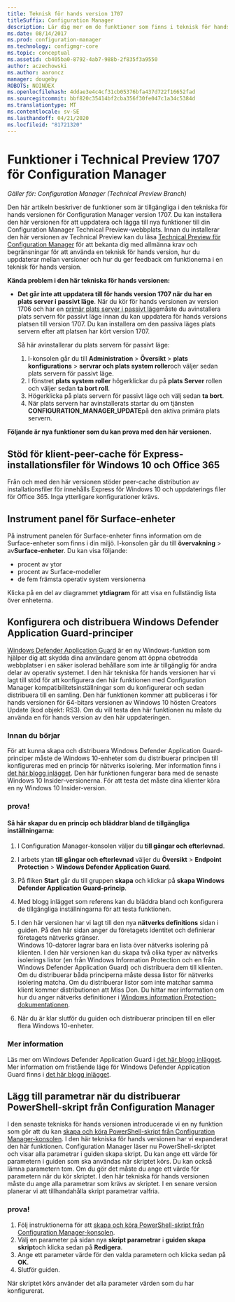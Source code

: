 ```yaml
---
title: Teknisk för hands version 1707
titleSuffix: Configuration Manager
description: Lär dig mer om de funktioner som finns i teknisk för hands version 1707 för Configuration Manager.
ms.date: 08/14/2017
ms.prod: configuration-manager
ms.technology: configmgr-core
ms.topic: conceptual
ms.assetid: cb405ba0-8792-4ab7-988b-2f835f3a9550
author: aczechowski
ms.author: aaroncz
manager: dougeby
ROBOTS: NOINDEX
ms.openlocfilehash: 4ddae3e4c4cf31cb05376bfa437d722f16652fad
ms.sourcegitcommit: bbf820c35414bf2cba356f30fe047c1a34c5384d
ms.translationtype: MT
ms.contentlocale: sv-SE
ms.lasthandoff: 04/21/2020
ms.locfileid: "81721320"
---
```

# <a name="capabilities-in-technical-preview-1707-for-configuration-manager"></a>Funktioner i Technical Preview 1707 för Configuration Manager

*Gäller för: Configuration Manager (Technical Preview Branch)*

Den här artikeln beskriver de funktioner som är tillgängliga i den tekniska för hands versionen för Configuration Manager version 1707. Du kan installera den här versionen för att uppdatera och lägga till nya funktioner till din Configuration Manager Technical Preview-webbplats. Innan du installerar den här versionen av Technical Preview kan du läsa [Technical Preview för Configuration Manager](../../core/get-started/technical-preview.md) för att bekanta dig med allmänna krav och begränsningar för att använda en teknisk för hands version, hur du uppdaterar mellan versioner och hur du ger feedback om funktionerna i en teknisk för hands version.     


<!--  Known Issues Template   
**Known Issues in this Technical Preview:**
-   **Issue Name**. Details
    Workaround details.
-->

**Kända problem i den här tekniska för hands versionen:**
- **Det går inte att uppdatera till för hands version 1707 när du har en plats server i passivt läge**. När du kör för hands versionen av version 1706 och har en [primär plats server i passivt läge](capabilities-in-technical-preview-1706.md#site-server-role-high-availability)måste du avinstallera plats servern för passivt läge innan du kan uppdatera för hands versions platsen till version 1707. Du kan installera om den passiva läges plats servern efter att platsen har kört version 1707.

  Så här avinstallerar du plats servern för passivt läge:
  1. I-konsolen går du till **Administration** > **Översikt** > **plats konfigurations** > **servrar och plats system roller**och väljer sedan plats servern för passivt läge.
  2. I fönstret **plats system roller** högerklickar du på **plats Server** rollen och väljer sedan **ta bort roll**.
  3. Högerklicka på plats servern för passivt läge och välj sedan **ta bort**.
  4. När plats servern har avinstallerats startar du om tjänsten **CONFIGURATION_MANAGER_UPDATE**på den aktiva primära plats servern.



**Följande är nya funktioner som du kan prova med den här versionen.**  

<!--  Rough Section Template
##  FEATURE

### Procedure 1
### Try it out!  
 Try to complete the following tasks and then send us **Feedback** from the **Home** tab of the Ribbon to let us know how it worked:
 -  Task 1
 -  Task 2              
-->

## <a name="client-peer-cache-support-for-express-installation-files-for-windows-10-and-office-365"></a>Stöd för klient-peer-cache för Express-installationsfiler för Windows 10 och Office 365
<!-- 1352486 -->
Från och med den här versionen stöder peer-cache distribution av installationsfiler för innehålls Express för Windows 10 och uppdaterings filer för Office 365. Inga ytterligare konfigurationer krävs.

## <a name="surface-device-dashboard"></a>Instrument panel för Surface-enheter
<!--1355788-->
På instrument panelen för Surface-enheter finns information om de Surface-enheter som finns i din miljö. I-konsolen går du till **övervakning** > av**Surface-enheter**. Du kan visa följande:
- procent av ytor
- procent av Surface-modeller
- de fem främsta operativ system versionerna

Klicka på en del av diagrammet **ytdiagram** för att visa en fullständig lista över enheterna.  

## <a name="configure-and-deploy-windows-defender-application-guard-policies"></a>Konfigurera och distribuera Windows Defender Application Guard-principer
<!-- 1351960 -->

[Windows Defender Application Guard](https://blogs.windows.com/msedgedev/2016/09/27/application-guard-microsoft-edge/#XLxEbcpkuKcFebrw.97) är en ny Windows-funktion som hjälper dig att skydda dina användare genom att öppna obetrodda webbplatser i en säker isolerad behållare som inte är tillgänglig för andra delar av operativ systemet. I den här tekniska för hands versionen har vi lagt till stöd för att konfigurera den här funktionen med Configuration Manager kompatibilitetsinställningar som du konfigurerar och sedan distribuera till en samling. Den här funktionen kommer att publiceras i för hands versionen för 64-bitars versionen av Windows 10 hösten Creators Update (kod objekt: RS3). Om du vill testa den här funktionen nu måste du använda en för hands version av den här uppdateringen.

### <a name="before-you-start"></a>Innan du börjar

För att kunna skapa och distribuera Windows Defender Application Guard-principer måste de Windows 10-enheter som du distribuerar principen till konfigureras med en princip för nätverks isolering. Mer information finns i [det här blogg inlägget](https://blogs.windows.com/msedgedev/2016/09/27/application-guard-microsoft-edge/#BmJGKPfSjHHzsMmI.97). Den här funktionen fungerar bara med de senaste Windows 10 Insider-versionerna. För att testa det måste dina klienter köra en ny Windows 10 Insider-version.

### <a name="try-it-out"></a>prova!

#### <a name="to-create-a-policy-and-to-browse-the-available-settings"></a>Så här skapar du en princip och bläddrar bland de tillgängliga inställningarna:

1. I Configuration Manager-konsolen väljer du **till gångar och efterlevnad**.
2. I arbets ytan **till gångar och efterlevnad** väljer du **Översikt** > **Endpoint Protection** > **Windows Defender Application Guard**.
3. På fliken **Start** går du till gruppen **skapa** och klickar på **skapa Windows Defender Application Guard-princip**.
4. Med blogg inlägget som referens kan du bläddra bland och konfigurera de tillgängliga inställningarna för att testa funktionen.
5. I den här versionen har vi lagt till den nya **nätverks definitions** sidan i guiden. På den här sidan anger du företagets identitet och definierar företagets nätverks gränser.<br>Windows 10-datorer lagrar bara en lista över nätverks isolering på klienten. I den här versionen kan du skapa två olika typer av nätverks isolerings listor (en från Windows Information Protection och en från Windows Defender Application Guard) och distribuera dem till klienten. Om du distribuerar båda principerna måste dessa listor för nätverks isolering matcha. Om du distribuerar listor som inte matchar samma klient kommer distributionen att Miss Don.
Du hittar mer information om hur du anger nätverks definitioner i [Windows information Protection-dokumentationen](https://docs.microsoft.com/windows/security/information-protection/windows-information-protection/create-wip-policy-using-configmgr).

6. När du är klar slutför du guiden och distribuerar principen till en eller flera Windows 10-enheter.

### <a name="further-reading"></a>Mer information
Läs mer om Windows Defender Application Guard i [det här blogg inlägget](https://blogs.windows.com/msedgedev/2016/09/27/application-guard-microsoft-edge/#BmJGKPfSjHHzsMmI.97). Mer information om fristående läge för Windows Defender Application Guard finns i [det här blogg inlägget](https://techcommunity.microsoft.com/t5/Windows-Insider-Program/Windows-Defender-Application-Guard-Standalone-mode/td-p/66903).

## <a name="add-parameters-when-you-deploy-powershell-scripts-from-configuration-manager"></a>Lägg till parametrar när du distribuerar PowerShell-skript från Configuration Manager

<!-- 1236459 --->

I den senaste tekniska för hands versionen introducerade vi en ny funktion som gör att du kan [skapa och köra PowerShell-skript från Configuration Manager-konsolen](capabilities-in-technical-preview-1706.md#create-and-run-powershell-scripts-from-the-configuration-manager-console).
I den här tekniska för hands versionen har vi expanderat den här funktionen. Configuration Manager läser nu PowerShell-skriptet och visar alla parametrar i guiden skapa skript. Du kan ange ett värde för parametern i guiden som ska användas när skriptet körs. Du kan också lämna parametern tom. Om du gör det måste du ange ett värde för parametern när du kör skriptet.
I den här tekniska för hands versionen måste du ange alla parametrar som krävs av skriptet. I en senare version planerar vi att tillhandahålla skript parametrar valfria.

### <a name="try-it-out"></a>prova!

1. Följ instruktionerna för att [skapa och köra PowerShell-skript från Configuration Manager-konsolen](capabilities-in-technical-preview-1706.md#create-and-run-powershell-scripts-from-the-configuration-manager-console).
2. Välj en parameter på sidan nya **skript parametrar** i **guiden skapa skript**och klicka sedan på **Redigera**.
3. Ange ett parameter värde för den valda parametern och klicka sedan på **OK**.
4. Slutför guiden.

När skriptet körs använder det alla parameter värden som du har konfigurerat.
